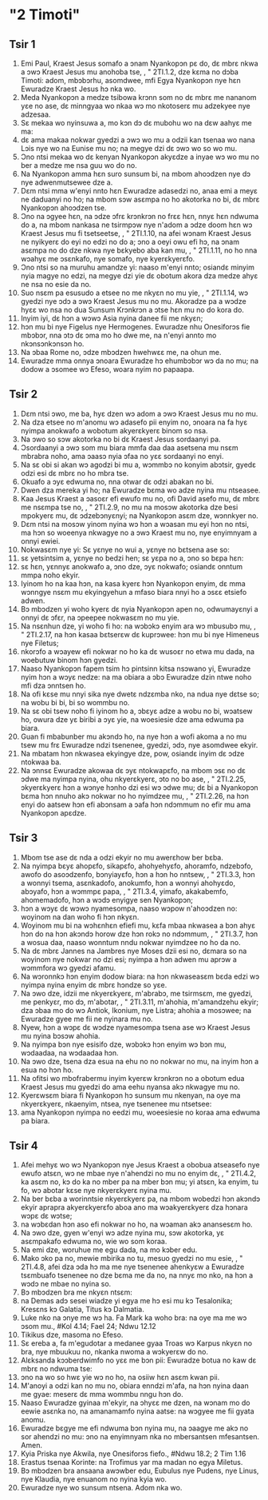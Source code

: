 # "2 Timoti"

## Tsir 1

1. Emi Paul, Kraest Jesus somafo a ɔnam Nyankopɔn pɛ do, dɛ mbrɛ nkwa a ɔwɔ Kraest Jesus mu anohoba tse, , "
2TI.1.2, dze kɛma no dɔba Timoti: adom, mbɔbɔrhu, asomdwee, mfi Egya Nyankopɔn nye hɛn Ewuradze Kraest Jesus hɔ nka wo.
3. Meda Nyankopɔn a medze tsibowa krɔnn som no dɛ mbrɛ me nananom yɛe no ase, dɛ minngyaa wo nkaa wɔ mo nkotoserɛ mu adzekyee nye adzesaa.
4. Sɛ mekaa wo nyinsuwa a, mo kɔn dɔ dɛ mubohu wo na dɛw aahyɛ me ma:
5. dɛ ama makaa nokwar gyedzi a ɔwɔ wo mu a odzii kan tsenaa wo nana Lɔis nye wo na Eunise mu no; na megye dzi dɛ ɔwɔ wo so wo mu.
6. Ɔno ntsi mekaa wo dɛ kenyan Nyankopɔn akyɛdze a inyae wɔ wo mu no ber a medze me nsa guu wo do no.
7. Na Nyankopɔn amma hɛn suro sunsum bi, na mbom ahoɔdzen nye dɔ nye adwenmutsewee dze a.
8. Dɛm ntsi mma w'enyi nnto hɛn Ewuradze adasedzi no, anaa emi a meyɛ ne daduanyi no ho; na mbom sɔw asɛmpa no ho akotorka no bi, dɛ mbrɛ Nyankopɔn ahoɔdzen tse.
9. Ɔno na ɔgyee hɛn, na ɔdze ɔfrɛ krɔnkrɔn no frɛɛ hɛn, nnyɛ hɛn ndwuma do a, na mbom nankasa ne tsirmpɔw nye n'adom a ɔdze doom hɛn wɔ Kraest Jesus mu fi tsetseetse, , "
2TI.1.10, na afei wɔnam Kraest Jesus ne nyikyerɛ do eyi no edzi no do a; ɔno a oeyi owu efi hɔ, na ɔnam asɛmpa no do dze nkwa nye bɛkyebo aba kan mu, , "
2TI.1.11, no ho nna wɔahyɛ me ɔsɛnkafo, nye somafo, nye kyerɛkyerɛfo.
12. Ɔno ntsi so na muruhu amandze yi: naaso m'enyi nnto; osiandɛ minyim nyia magye no edzi, na megye dzi yie dɛ obotum akora dza medze ahyɛ ne nsa no esie da no.
13. Suo nsɛm pa esusudo a etsee no me nkyɛn no mu yie, , "
2TI.1.14, wɔ gyedzi nye ɔdɔ a ɔwɔ Kraest Jesus mu no mu. Akoradze pa a wɔdze hyɛɛ wo nsa no dua Sunsum Krɔnkrɔn a ɔtse hɛn mu no do kora do.
15. Inyim iyi, dɛ hɔn a wɔwɔ Asia nyina danee fii me nkyɛn;
16. hɔn mu bi nye Figelus nye Hermogenes. Ewuradze nhu Onesiforɔs fie mbɔbɔr, nna ɔtɔ dɛ ɔma mo ho dwe me, na n'enyi annto mo nkɔnsɔnkɔnsɔn ho.
17. Na ɔbaa Rome no, ɔdze mbɔdzen hwehwɛɛ me, na ohun me.
18. Ewuradze mma onnya ɔnoara Ewuradze hɔ ehumbɔbɔr wɔ da no mu; na dodow a ɔsomee wɔ Efeso, woara nyim no papaapa.

## Tsir 2

1. Dɛm ntsi ɔwo, me ba, hyɛ dzen wɔ adom a ɔwɔ Kraest Jesus mu no mu.
2. Na dza etsee no m'anomu wɔ adasefo pii enyim no, ɔnoara na fa hyɛ nyimpa anokwafo a wobotum akyerɛkyerɛ binom so nsa.
3. Na ɔwo so sɔw akotorka no bi dɛ Kraest Jesus sordaanyi pa.
4. Ɔsordaanyi a ɔwɔ som mu biara mmfa daa daa asetsena mu nsɛm mbrabra noho, ama ɔaasɔ nyia ɔfaa no yɛɛ sordaanyi no enyi.
5. Na sɛ obi si akan wɔ agodzi bi mu a, wɔmmbɔ no konyim abɔtsir, gyedɛ odzi esi dɛ mbrɛ no ho mbra tse.
6. Okuafo a ɔyɛ edwuma no, nna otwar dɛ odzi abakan no bi.
7. Dwen dza mereka yi ho; na Ewuradze bɛma wo adze nyina mu ntseasee.
8. Kaa Jesus Kraest a ɔasoɛr efi ewufo mu no, ofi David asefo mu, dɛ mbrɛ me nsɛmpa tse no, , "
2TI.2.9, no mu na mosɔw akotorka dze besi mpokyerɛ mu, dɛ ɔdzebɔnyɛnyi; na Nyankopɔn asɛm dze, wɔnnkyer no.
10. Dɛm ntsi na mosɔw yinom nyina wɔ hɔn a wɔasan mu eyi hɔn no ntsi, ma hɔn so woeenya nkwagye no a ɔwɔ Kraest mu no, nye enyimnyam a onnyi ewiei.
11. Nokwasɛm nye yi: Sɛ yɛnye no wui a, yɛnye no bɛtsena ase so:
12. sɛ yetsintsim a, yɛnye no bedzi hen; sɛ yɛpa no a, ɔno so bɛpa hɛn:
13. sɛ hɛn, yɛnnyɛ anokwafo a, ɔno dze, ɔyɛ nokwafo; osiandɛ onntum mmpa noho ekyir.
14. Iyinom ho na kaa hɔn, na kasa kyerɛ hɔn Nyankopɔn enyim, dɛ mma wɔnngye nsɛm mu ekyingyehun a mfaso biara nnyi ho a ɔsɛɛ etsiefo adwen.
15. Bɔ mbɔdzen yi woho kyerɛ dɛ nyia Nyankopɔn apen no, odwumayɛnyi a onnyi dɛ ɔfɛr, na ɔpeepee nokwasɛm no mu yie.
16. Na nsɛnhun dze, yi woho fi ho: na wɔbɔkɔ enyim ara wɔ mbusubɔ mu, , "
2TI.2.17, na hɔn kasaa bɛtserɛw dɛ kuprɔwee: hɔn mu bi nye Himeneus nye Filetus;
18. nkorɔfo a wɔayew efi nokwar no ho ka dɛ wusoɛr no etwa mu dada, na woebutuw binom hɔn gyedzi.
19. Naaso Nyankopɔn fapem tsim hɔ pintsinn kitsa nsɔwano yi, Ewuradze nyim hɔn a wɔyɛ nedze: na ma obiara a ɔbɔ Ewuradze dzin ntwe noho mfi dza ɔnntsen ho.
20. Na ofi kɛse mu nnyi sika nye dwetɛ ndzɛmba nko, na ndua nye dɛtse so; na wobu bi bi, bi so wommbu no.
21. Na sɛ obi tsew noho fi iyinom ho a, ɔbɛyɛ adze a wobu no bi, wɔatsew ho, owura dze yɛ biribi a ɔyɛ yie, na woesiesie dze ama edwuma pa biara.
22. Guan fi mbabunber mu akɔndɔ ho, na nye hɔn a wofi akoma a no mu tsew mu frɛ Ewuradze ndzi tsenenee, gyedzi, ɔdɔ, nye asomdwee ekyir.
23. Na mbatam hɔn nkwasea ekyingye dze, pow, osiandɛ inyim dɛ ɔdze ntokwaa ba.
24. Na ɔnnsɛ Ewuradze akowaa dɛ ɔyɛ ntokwapɛfo, na mbom ɔsɛ no dɛ ɔdwe ma nyimpa nyina, ohu nkyerɛkyerɛ, ɔto no bo ase, , "
2TI.2.25, ɔkyerɛkyerɛ hɔn a wɔnye hɔnho dzi esi wɔ ɔdwe mu; dɛ bi a Nyankopɔn bɛma hɔn nnuho akɔ nokwar no ho nyimdzee mu, , "
2TI.2.26, na hɔn enyi do aatsew hɔn efi abɔnsam a ɔafa hɔn ndɔmmum no efir mu ama Nyankopɔn apɛdze.

## Tsir 3

1. Mbom tse ase dɛ nda a odzi ekyir no mu awerɛhow ber bɛba.
2. Na nyimpa bɛyɛ ahopɛfo, sikapɛfo, ahohyehyɛfo, ahoramfo, ndzebɔfo, awofo do asoɔdzenfo, bɔnyiayɛfo, hɔn a hɔn ho nntsew, , "
2TI.3.3, hɔn a wonnyi tsema, asɛnkadofo, anokumfo, hɔn a wonnyi ahohyɛdo, abɔyafo, hɔn a wɔmmpɛ papa, , "
2TI.3.4, yimafo, akakabemfo, ahomemadofo, hɔn a wɔdɔ enyigye sen Nyankopɔn;
5. hɔn a wɔyɛ dɛ wɔwɔ nyamesompa, naaso wɔpow n'ahoɔdzen no: woyinom na dan woho fi hɔn nkyɛn.
6. Woyinom mu bi na wɔhɛnhɛn efiefi mu, kɛfa mbaa nkwasea a bɔn ahyɛ hɔn do na hɔn akɔndɔ horow dze hɔn rokɔ no ndɔmmum, , "
2TI.3.7, hɔn a wosua daa, naaso wonntum nndu nokwar nyimdzee no ho da no.
8. Na dɛ mbrɛ Jannes na Jambres nye Moses dzii esi no, dɛmara so na woyinom nye nokwar no dzi esi; nyimpa a hɔn adwen mu aprɔw a wɔmmfora wɔ gyedzi afamu.
9. Na wɔronnkɔ hɔn enyim dodow biara: na hɔn nkwaseasɛm bɛda edzi wɔ nyimpa nyina enyim dɛ mbrɛ hɔndze so yɛe.
10. Na ɔwo dze, idzii me nkyerɛkyerɛ, m'abrabɔ, me tsirmsɛm, me gyedzi, me penkyɛr, mo dɔ, m'abotar, , "
2TI.3.11, m'ahohia, m'amandzehu ekyir; dza ɔbaa mo do wɔ Antiok, Ikonium, nye Listra; ahohia a mosɔwee; na Ewuradze gyee me fii ne nyinara mu no.
12. Nyew, hɔn a wɔpɛ dɛ wɔdze nyamesompa tsena ase wɔ Kraest Jesus mu nyina bɔsɔw ahohia.
13. Na nyimpa bɔn nye esisifo dze, wɔbɔkɔ hɔn enyim wɔ bɔn mu, wɔdaadaa, na wɔdaadaa hɔn.
14. Na ɔwo dze, tsena dza esua na ehu no no nokwar no mu, na inyim hɔn a esua no hɔn ho.
15. Na ofitsi wo mbofrabermu inyim kyerɛw krɔnkrɔn no a obotum edua Kraest Jesus mu gyedzi do ama eehu nyansa akɔ nkwagye mu no.
16. Kyerɛwsɛm biara fi Nyankopɔn hɔ sunsum mu nkenyan, na oye ma nkyerɛkyerɛ, nkaenyim, ntsea, nye tsenenee mu ntsetsee:
17. ama Nyankopɔn nyimpa no eedzi mu, woeesiesie no koraa ama edwuma pa biara.

## Tsir 4

1. Afei mehyɛ wo wɔ Nyankopɔn nye Jesus Kraest a obobua atseasefo nye ewufo atsɛn, wɔ ne mbae nye n'ahendzi no mu no enyim dɛ, , "
2TI.4.2, ka asɛm no, kɔ do ka no mber pa na mber bɔn mu; yi atsɛn, ka enyim, tu fo, wɔ abotar kɛse nye nkyerɛkyerɛ nyina mu.
3. Na ber bɛba a worinntsie nkyerɛkyerɛ pa, na mbom wobedzi hɔn akɔndɔ ekyir aprapra akyerɛkyerɛfo aboa ano ma wɔakyerɛkyerɛ dza hɔnara wɔpɛ dɛ wɔtse;
4. na wɔbɛdan hɔn aso efi nokwar no ho, na wɔaman akɔ anansesɛm ho.
5. Na ɔwo dze, gyen w'enyi wɔ adze nyina mu, sɔw akotorka, yɛ asɛmpakafo edwuma no, wie wo som koraa.
6. Na emi dze, woruhue me egu dada, na mo kɔber edu.
7. Mako ɔko pa no, mewie mbirika no tu, mesuo gyedzi no mu esie, , "
2TI.4.8, afei dza ɔda hɔ ma me nye tsenenee ahenkyɛw a Ewuradze tsɛmbuafo tsenenee no dze bɛma me da no, na nnyɛ mo nko, na hɔn a wɔdɔ ne mbae no nyina so.
9. Bɔ mbɔdzen bra me nkyɛn ntsɛm:
10. na Demas adɔ sesei wiadze yi egya me hɔ esi mu kɔ Tesalonika; Kresɛns kɔ Galatia, Titus kɔ Dalmatia.
11. Luke nko na ɔnye me wɔ ha. Fa Mark ka woho bra: na oye ma me wɔ ɔsom mu., #Kol 4.14; Fael 24; Ndwu 12.12
12. Tikikus dze, masoma no Efeso.
13. Sɛ ereba a, fa m'egudotar a medanee gyaa Troas wɔ Karpus nkyɛn no bra, nye mbuukuu no, nkanka nwoma a wɔkyerɛw do no.
14. Alɛksanda kɔɔberdwimfo no yɛɛ me bɔn pii: Ewuradze botua no kaw dɛ mbrɛ no ndwuma tse:
15. ɔno na wo so hwɛ yie wɔ no ho, na osiiw hɛn asɛm kwan pii.
16. M'anoyi a odzi kan no mu no, obiara enndzi m'afa, na hɔn nyina daan me gyae: meserɛ dɛ mma wommbu nngu hɔn do.
17. Naaso Ewuradze gyinaa m'ekyir, na ɔhyɛɛ me dzen, na wɔnam mo do eewie asɛnka no, na amanamamfo nyina aatse: na wɔgyee me fii gyata anomu.
18. Ewuradze bɛgye me efi ndwuma bɔn nyina mu, na ɔaagye me akɔ no sor ahendzi no mu: ɔno na enyimnyam nka no mbersantsen mfesantsen. Amen.
19. Kyia Priska nye Akwila, nye Onesiforɔs fiefo., #Ndwu 18.2; 2 Tim 1.16
20. Erastus tsenaa Korinte: na Trofimus yar ma madan no egya Miletus.
21. Bɔ mbɔdzen bra ansaana awɔwber edu, Eubulus nye Pudens, nye Linus, nye Klaudia, nye enuanom no nyina kyia wo.
22. Ewuradze nye wo sunsum ntsena. Adom nka wo.

